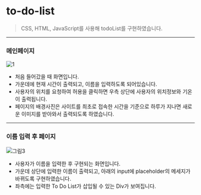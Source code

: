 # to-do-list
> CSS, HTML, JavaScript를 사용해 todoList를 구현하였습니다.
------------------------------
### 메인페이지
![1](https://user-images.githubusercontent.com/90734058/138466114-c6bdcc2f-8a96-4f0d-b757-58dbdc3b8d97.png)
+ 처음 들어갔을 때 화면입니다.
 + 가운데에 현재 시간이 출력되고, 이름을 입력하도록 되어있습니다.
 + 사용자의 위치를 요청하여 허용을 클릭하면 우측 상단에 사용자의 위치정보와 기온이 출력됩니다.
 + 페이지의 배경사진은 사이트를 최초로 접속한 시간을 기준으로 하루가 지나면 새로운 이미지를 받아와서 출력되도록 하였습니다.
--------------------------------
### 이름 입력 후 페이지
![그림3](https://user-images.githubusercontent.com/90734058/138468059-6ce2f464-4d4e-4525-9d46-6194554fe2d7.png)
+ 사용자가 이름을 입력한 후 구현되는 화면입니다.
 + 가운데 상단에 입력한 이름이 출력되고, 아래의 input에 placeholder의 메세지가 바뀌도록 구현하였습니다.
 + 좌측에는 입력한 To Do List가 삽입될 수 있는 Div가 보여집니다.
